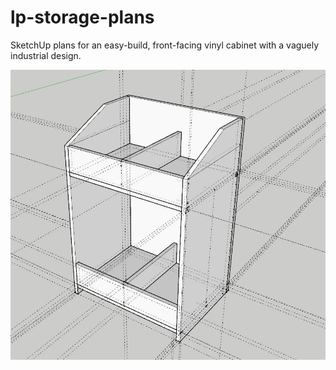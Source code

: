 # lp-storage-plans

SketchUp plans for an easy-build, front-facing vinyl cabinet with a vaguely industrial design. 

![plan preview](/preview.JPG)
